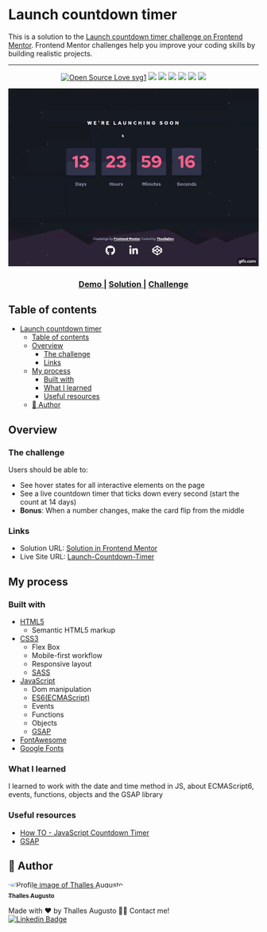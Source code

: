 # Launch countdown timer

This is a solution to the [Launch countdown timer challenge on Frontend Mentor](https://www.frontendmentor.io/challenges/launch-countdown-timer-N0XkGfyz-). Frontend Mentor challenges help you improve your coding skills by building realistic projects. 

---

<div align="center">
  
[![Open Source Love svg1](https://badges.frapsoft.com/os/v1/open-source.svg?v=103)](https://github.com/ellerbrock/open-source-badges/) ![](https://img.shields.io/static/v1?label=licence&message=mit&color=green&style=for-the-badge) ![](https://img.shields.io/static/v1?label=Made%20with&message=HTML5&color=E34F26&style=for-the-badge&logo=html5) ![](https://img.shields.io/static/v1?label=Made%20with&message=CSS3&color=1572B6&style=for-the-badge&logo=css3)  ![](https://img.shields.io/static/v1?label=Made%20with&message=JavaScript&color=F7DF1E&style=for-the-badge&logo=javascript) ![](https://img.shields.io/static/v1?label=made%20with&message=sass&color=CC6699&style=for-the-badge&logo=sass) ![](https://img.shields.io/static/v1?label=status&message=finished&color=green&style=for-the-badge)

</div>

![](./assets/img/demo-launch-countdown-timer.gif)

<div align="center">
  <h3>
    <a href="https://theslladev.github.io/Launch-Countdown-Timer">
      Demo
    </a>
    <span> | </span>
    <a href="[https://your-url-to-the-solution](https://www.frontendmentor.io/solutions/launch-countdown-timer-in-js-and-sass-_bU6CPnTp)">
      Solution
    </a>
    <span> | </span>
    <a href="https://www.frontendmentor.io/challenges/launch-countdown-timer-N0XkGfyz-">
      Challenge
    </a>
  </h3>
</div>

## Table of contents

- [Launch countdown timer](#launch-countdown-timer)
  - [Table of contents](#table-of-contents)
  - [Overview](#overview)
    - [The challenge](#the-challenge)
    - [Links](#links)
  - [My process](#my-process)
    - [Built with](#built-with)
    - [What I learned](#what-i-learned)
    - [Useful resources](#useful-resources)
  - [👷 Author](#-author)

## Overview

### The challenge

Users should be able to:

- See hover states for all interactive elements on the page
- See a live countdown timer that ticks down every second (start the count at 14 days)
- **Bonus**: When a number changes, make the card flip from the middle

### Links

- Solution URL: [Solution in Frontend Mentor]([#](https://www.frontendmentor.io/solutions/launch-countdown-timer-in-js-and-sass-_bU6CPnTp))
- Live Site URL: [Launch-Countdown-Timer](https://theslladev.github.io/Launch-Countdown-Timer)

## My process

### Built with

- [HTML5](https://www.w3schools.com/tags/default.asp)
  - Semantic HTML5 markup
- [CSS3](https://www.w3schools.com/w3css/defaulT.asp)
  - Flex Box
  - Mobile-first workflow
  - Responsive layout
  - [SASS](https://sass-lang.com/)
- [JavaScript](https://developer.mozilla.org/en-US/docs/Web/JavaScript)
  - Dom manipulation
  - [ES6(ECMAScript)](https://www.w3schools.com/js/js_es6.asp)
  - Events
  - Functions
  - Objects
  - [GSAP](https://greensock.com/)
- [FontAwesome](https://fontawesome.com/)
- [Google Fonts](https://fonts.google.com/)

### What I learned

I learned to work with the date and time method in JS, about ECMAScript6, events, functions, objects and the GSAP library

### Useful resources

- [How TO - JavaScript Countdown Timer](https://www.w3schools.com/howto/howto_js_countdown.asp)
- [GSAP](https://greensock.com/)

## 👷 Author

<a href="https://github.com/ThesllaDev">
 <img style="border-radius:50%;" src="https://avatars2.githubusercontent.com/u/61105850?v=4" width="100px;" alt="Profile image of Thalles Augusto"/>
 <br />
 <sub><b>Thalles Augusto</b></sub></a>


Made with ❤️ by Thalles Augusto 👋🏽 Contact me! <br/>
 [![Linkedin Badge](https://img.shields.io/badge/-Thalles-blue?style=flat-square&logo=Linkedin&logoColor=white&link=https://www.linkedin.com/in/thalles-augusto/)](https://www.linkedin.com/in/thalles-augusto/)

